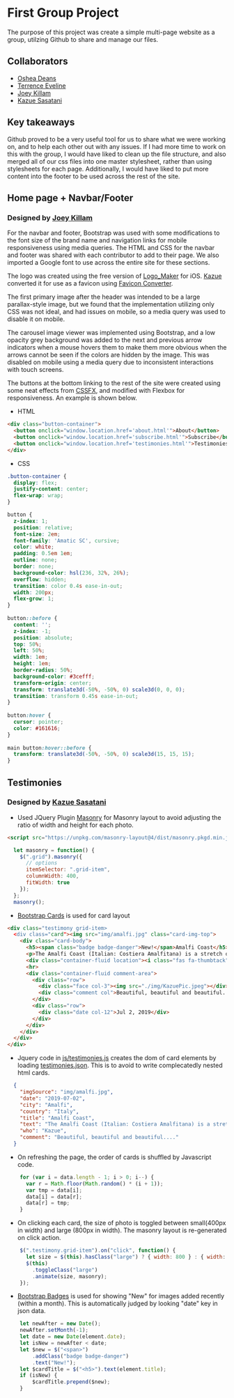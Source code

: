 # First Group Project

The purpose of this project was create a simple multi-page website as a group, utilzing Github to share and manage our files. 

## Collaborators

* [Oshea Deans](https://github.com/OsheaRD)
* [Terrence Eveline](https://github.com/tjeve)
* [Joey Killam](https://github.com/jhkillam)
* [Kazue Sasatani](https://github.com/segakazzz)

## Key takeaways

Github proved to be a very useful tool for us to share what we were working on, and to help each other out with any issues. If I had more time to work on this with the group, I would have liked to clean up the file structure, and also merged all of our css files into one master stylesheet, rather than using stylesheets for each page. Additionally, I would have liked to put more content into the footer to be used across the rest of the site.

## Home page + Navbar/Footer

### Designed by [Joey Killam](https://github.com/jhkillam)

For the navbar and footer, Bootstrap was used with some modifications to the font size of the brand name and navigation links for mobile responsiveness using media queries. The HTML and CSS for the navbar and footer was shared with each contributor to add to their page. We also imported a Google font to use across the entire site for these sections.  

The logo was created using the free version of [Logo_Maker](https://apps.apple.com/us/app/logo-maker-create-a-design/id1143390028) for iOS. [Kazue](https://github.com/segakazzz) converted it for use as a favicon using [Favicon Converter](https://favicon.io/favicon-converter/).

The first primary image after the header was intended to be a large parallax-style image, but we found that the implementation  utilizing only CSS was not ideal, and had issues on mobile, so a media query was used to disable it on mobile. 

The carousel image viewer was implemented using Bootstrap, and a low opacity grey background was added to the next and previous arrow indicators when a mouse hovers them to make them more obvious when the arrows cannot be seen if the colors are hidden by the image. This was disabled on mobile using a media query due to inconsistent interactions with touch screens. 

The buttons at the bottom linking to the rest of the site were created using some neat effects from [CSSFX](https://cssfx.dev/), and modified with Flexbox for responsiveness. An example is shown below. 

* HTML
~~~html
<div class="button-container">
  <button onclick="window.location.href='about.html'">About</button>
  <button onclick="window.location.href='subscribe.html'">Subscribe</button>
  <button onclick="window.location.href='testimonies.html'">Testimonies</button>
</div>
~~~

* CSS
~~~css
.button-container {
  display: flex;
  justify-content: center;
  flex-wrap: wrap;
}

button {
  z-index: 1;
  position: relative;
  font-size: 2em;
  font-family: 'Amatic SC', cursive;
  color: white;
  padding: 0.5em 1em;
  outline: none;
  border: none;
  background-color: hsl(236, 32%, 26%);
  overflow: hidden;
  transition: color 0.4s ease-in-out;
  width: 200px;
  flex-grow: 1;
}
  
button::before {
  content: '';
  z-index: -1;
  position: absolute;
  top: 50%;
  left: 50%;
  width: 1em;
  height: 1em;
  border-radius: 50%;
  background-color: #3cefff;
  transform-origin: center;
  transform: translate3d(-50%, -50%, 0) scale3d(0, 0, 0);
  transition: transform 0.45s ease-in-out;
}
  
button:hover {
  cursor: pointer;
  color: #161616;
}
  
main button:hover::before {
  transform: translate3d(-50%, -50%, 0) scale3d(15, 15, 15);
}
~~~

## Testimonies

### Designed by [Kazue Sasatani](https://github.com/segakazzz)

* Used JQuery Plugin [Masonry](https://masonry.desandro.com/) for Masonry layout to avoid adjusting the ratio of width and height for each photo.

~~~html
<script src="https://unpkg.com/masonry-layout@4/dist/masonry.pkgd.min.js"></script>
~~~

~~~js
  let masonry = function() {
    $(".grid").masonry({
      // options
      itemSelector: ".grid-item",
      columnWidth: 400,
      fitWidth: true
    });
  };
  masonry();
~~~

* [Bootstrap Cards](https://getbootstrap.com/docs/4.0/components/card/) is used for card layout

~~~html
<div class="testimony grid-item>
  <div class="card"><img src="img/amalfi.jpg" class="card-img-top">
    <div class="card-body">
      <h5><span class="badge badge-danger">New!</span>Amalfi Coast</h5>
      <p>The Amalfi Coast (Italian: Costiera Amalfitana) is a stretch of coastline on the northern coast of the Salerno Gulf on the Tyrrhenian Sea, located in the Province of Salerno of southern Italy.</p>
      <div class="container-fluid location"><i class="fas fa-thumbtack"></i>Amalfi, Italy</div>
      <hr>
      <div class="container-fluid comment-area">
        <div class="row">
          <div class="face col-3"><img src="./img/KazuePic.jpeg"></div>
          <div class="comment col">Beautiful, beautiful and beautiful....</div>
        </div>
        <div class="row">
          <div class="date col-12">Jul 2, 2019</div>
        </div>
      </div>
    </div>
  </div>
</div>
~~~

* Jquery code in [js/testimonies.js](js/testimonies.js) creates the dom of card elements by loading [testimonies.json](testimonies.json). This is to avoid to write complecatedly nested html cards.

~~~json
  {
    "imgSource": "img/amalfi.jpg",
    "date": "2019-07-02",
    "city": "Amalfi",
    "country": "Italy",
    "title": "Amalfi Coast",
    "text": "The Amalfi Coast (Italian: Costiera Amalfitana) is a stretch of coastline on the northern coast of the Salerno Gulf on the Tyrrhenian Sea, located in the Province of Salerno of southern Italy.",
    "who": "Kazue",
    "comment": "Beautiful, beautiful and beautiful...."
  }
~~~

* On refreshing the page, the order of cards is shuffled by Javascript code.

~~~js
    for (var i = data.length - 1; i > 0; i--) {
      var r = Math.floor(Math.random() * (i + 1));
      var tmp = data[i];
      data[i] = data[r];
      data[r] = tmp;
    }
~~~    

* On clicking each card, the size of photo is toggled between small(400px in width) and large (800px in width). The masonry layout is re-generated on click action.

~~~js
    $(".testimony.grid-item").on("click", function() {
      let size = $(this).hasClass("large") ? { width: 800 } : { width: 400 };
      $(this)
        .toggleClass("large")
        .animate(size, masonry);
    });
~~~

* [Bootstrap Badges](https://getbootstrap.com/docs/4.3/components/badge/) is used for showing "New" for images added recently (within a month). This is automatically judged by looking "date" key in json data. 

~~~js
    let newAfter = new Date();
    newAfter.setMonth(-1);
    let date = new Date(element.date);
    let isNew = newAfter < date;
    let $new = $("<span>")
        .addClass("badge badge-danger")
        .text("New!");
    let $cardTitle = $("<h5>").text(element.title);
    if (isNew) {
        $cardTitle.prepend($new);
    }
~~~

